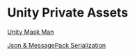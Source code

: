 # Unity Private Assets

[Unity Mask Man](https://www.assetstore.unity3d.com/kr/#!/content/16383)

[Json & MessagePack Serialization](https://www.assetstore.unity3d.com/kr/#!/content/59918)
